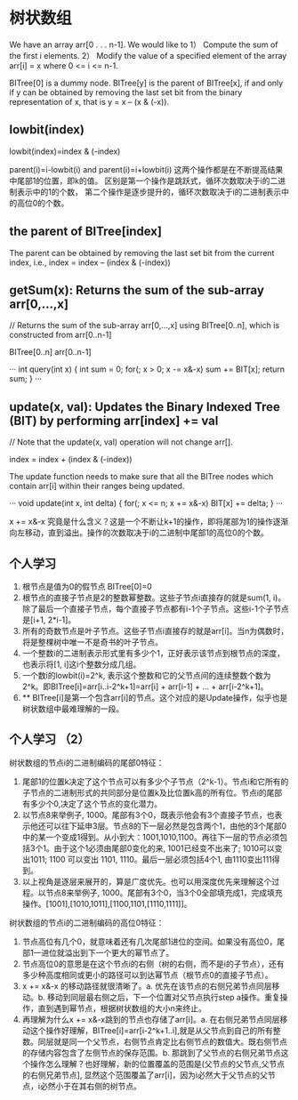 # 树状数组

We have an array arr[0 . . . n-1]. We would like to
1） Compute the sum of the first i elements.
2） Modify the value of a specified element of the array arr[i] = x where 0 <= i <= n-1.

BITree[0] is a dummy node.
BITree[y] is the parent of BITree[x], if and only if y can be obtained by removing the last set bit from the binary representation of x, that is y = x – (x & (-x)).

## lowbit(index)

lowbit(index)=index & (-index)

parent(i)=i-lowbit(i) and parent(i)=i+lowbit(i)
这两个操作都是在不断提高结果中尾部1的位置，即k的值。
区别是第一个操作是跳跃式，循环次数取决于i的二进制表示中的1的个数，
第二个操作是逐步提升的，循环次数取决于i的二进制表示中的高位0的个数。

## the parent of BITree[index]

The parent can be obtained by removing the last set bit from the current index, i.e., index = index – (index & (-index))

## getSum(x): Returns the sum of the sub-array arr[0,…,x]

// Returns the sum of the sub-array arr[0,…,x] using BITree[0..n], which is constructed from arr[0..n-1] 


BITree[0..n]
arr[0..n-1]

···
int query(int x)
{
int sum = 0;
for(; x > 0; x -= x&-x)
sum += BIT[x];
return sum;
}
···

## update(x, val): Updates the Binary Indexed Tree (BIT) by performing arr[index] += val

// Note that the update(x, val) operation will not change arr[]. 

index = index + (index & (-index))

The update function needs to make sure that all the BITree nodes which contain arr[i] within their ranges being updated.

···
void update(int x, int delta)
{
for(; x <= n; x += x&-x)
BIT[x] += delta;
}
···

x += x&-x 究竟是什么含义？这是一个不断让k+1的操作，即将尾部为1的操作逐渐向左移动，直到溢出。操作的次数取决于i的二进制中尾部1的高位0的个数。

## 个人学习

1) 根节点是值为0的假节点 BITree[0]=0
2) 根节点的直接子节点是2的整数幂整数。这些子节点i直接存的就是sum(1, i)。除了最后一个直接子节点，每个直接子节点都有i-1个子节点。这些i-1个子节点是[i+1, 2*i-1]。
3) 所有的奇数节点是叶子节点。这些子节点i直接存的就是arr[i]。当n为偶数时，将是整棵树中唯一不是奇书的叶子节点。
4) 一个整数i的二进制表示形式里有多少个1，正好表示该节点到根节点的深度，也表示将[1, i]这i个整数分成几组。
5) 一个数i的lowbit(i)=2^k, 表示这个整数和它的父节点间的连续整数个数为2^k。即BITree[i]=arr[i..i-2^k+1]=arr[i] + arr[i-1] + ... + arr[i-2^k+1]。
6) ** BITree[i]是第一个包含arr[i]的节点。这个对应的是Update操作，似乎也是树状数组中最难理解的一段。

## 个人学习 （2）

树状数组的节点i的二进制编码的尾部0特征：
1) 尾部1的位置k决定了这个节点可以有多少个子节点（2^k-1）。节点i和它所有的子节点的二进制形式的共同部分是位置k及比位置k高的所有位。节点i的尾部有多少个0,决定了这个节点的变化潜力。
2) 以节点8来举例子, 1000。尾部有3个0，既表示他会有3个直接子节点，也表示他还可以往下延申3层。节点8的下一层必然是包含两个1，由他的3个尾部0中的某一个变成1得到。从小到大：1001,1010,1100。再往下一层的节点必须包括3个1。由于这个1必须由尾部0变化的来, 1001已经变不出来了; 1010可以变出1011; 1100 可以变出 1101, 1110。最后一层必须包括4个1, 由1110变出111得到。
3) 以上视角是逐层来展开的，算是广度优先。也可以用深度优先来理解这个过程。以节点8来举例子, 1000。尾部有3个0，当3个0全部填充成1，完成填充操作。[1001],[1010,1011],[1100,1101,[1110,1111]]。

树状数组的节点i的二进制编码的高位0特征：
1) 节点高位有几个0，就意味着还有几次尾部1进位的空间。如果没有高位0，尾部1一进位就溢出到下一个更大的幂节点了。
2) 节点高位0的意思是在这个节点i的右侧（树的右侧，而不是i的子节点），还有多少种高度相同或更小的路径可以到达幂节点（根节点0的直接子节点）。
3) x += x&-x 的移动路径就很清晰了。a. 优先在该节点的右侧兄弟节点同层移动。b. 移动到同层最右侧之后，下一个位置对父节点执行step a操作。重复操作，直到遇到幂节点，根据树状数组的大小n来终止。
4) 再理解为什么x += x&-x跳到的节点也存储了arr[i]。a. 在右侧兄弟节点同层移动这个操作好理解，BITree[i]=arr[i-2^k+1..i],就是从父节点到自己的所有整数。同层就是同一个父节点，右侧节点肯定比右侧节点的数值大。既右侧节点的存储内容包含了左侧节点的保存范围。b. 那跳到了父节点的右侧兄弟节点这个操作怎么理解？也好理解，新的位置覆盖的范围是(父节点的父节点,父节点的右侧兄弟节点], 显然这个范围覆盖了arr[i]，因为i必然大于父节点的父节点，i必然小于在其右侧的树节点。
